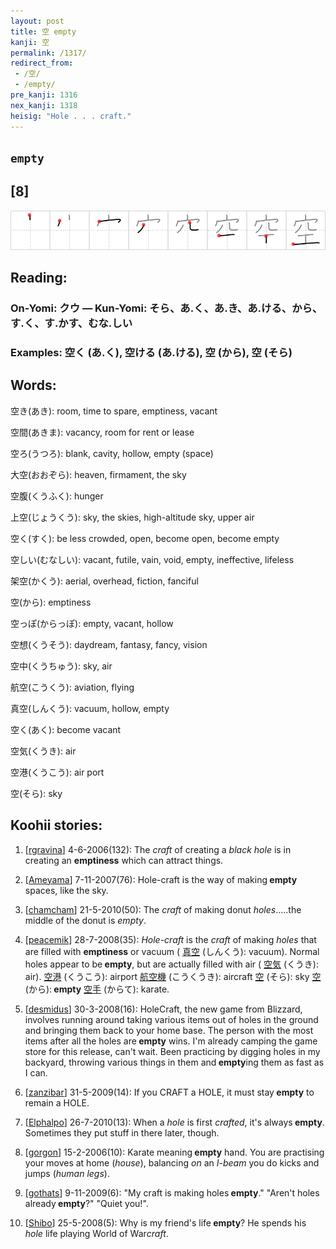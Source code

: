 ```yaml
---
layout: post
title: 空 empty
kanji: 空
permalink: /1317/
redirect_from:
 - /空/
 - /empty/
pre_kanji: 1316
nex_kanji: 1318
heisig: "Hole . . . craft."
---
```


## `empty`

## [8]

<div class="stroke"><img src="../images/E7A9BA.png" /></div>

## Reading:

### On-Yomi: クウ &mdash; Kun-Yomi: そら、あ.く、あ.き、あ.ける、から、す.く、す.かす、むな.しい

### Examples: 空く (あ.く), 空ける (あ.ける), 空 (から), 空 (そら)

## Words:

空き(あき): room, time to spare, emptiness, vacant

空間(あきま): vacancy, room for rent or lease

空ろ(うつろ): blank, cavity, hollow, empty (space)

大空(おおぞら): heaven, firmament, the sky

空腹(くうふく): hunger

上空(じょうくう): sky, the skies, high-altitude sky, upper air

空く(すく): be less crowded, open, become open, become empty

空しい(むなしい): vacant, futile, vain, void, empty, ineffective, lifeless

架空(かくう): aerial, overhead, fiction, fanciful

空(から): emptiness

空っぽ(からっぽ): empty, vacant, hollow

空想(くうそう): daydream, fantasy, fancy, vision

空中(くうちゅう): sky, air

航空(こうくう): aviation, flying

真空(しんくう): vacuum, hollow, empty

空く(あく): become vacant

空気(くうき): air

空港(くうこう): air port

空(そら): sky

## Koohii stories:

1) [<a href="http://kanji.koohii.com/profile/rgravina">rgravina</a>] 4-6-2006(132): The <em>craft</em> of creating a <em>black hole</em> is in creating an <strong>emptiness</strong> which can attract things. 

2) [<a href="http://kanji.koohii.com/profile/Ameyama">Ameyama</a>] 7-11-2007(76): Hole-craft is the way of making<strong> empty</strong> spaces, like the sky. 

3) [<a href="http://kanji.koohii.com/profile/chamcham">chamcham</a>] 21-5-2010(50): The <em>craft</em> of making donut <em>holes</em>.....the middle of the donut is <em>empty</em>. 

4) [<a href="http://kanji.koohii.com/profile/peacemik">peacemik</a>] 28-7-2008(35): <em>Hole-craft</em> is the <em>craft</em> of making <em>holes</em> that are filled with <strong>emptiness</strong> or vacuum (  <a href="http://jisho.org/kanji/details/真空">真空</a>   (しんくう): vacuum). Normal holes appear to be<strong> empty</strong>, but are actually filled with air (  <a href="http://jisho.org/kanji/details/空気">空気</a>   (くうき): air).   <a href="http://jisho.org/kanji/details/空港">空港</a>   (くうこう): airport   <a href="http://jisho.org/kanji/details/航空機">航空機</a>   (こうくうき): aircraft   <a href="http://jisho.org/kanji/details/空">空</a>   (そら): sky   <a href="http://jisho.org/kanji/details/空">空</a>   (から):<strong> empty</strong>   <a href="http://jisho.org/kanji/details/空手">空手</a>   (からて): karate. 

5) [<a href="http://kanji.koohii.com/profile/desmidus">desmidus</a>] 30-3-2008(16): HoleCraft, the new game from Blizzard, involves running around taking various items out of holes in the ground and bringing them back to your home base. The person with the most items after all the holes are<strong> empty</strong> wins. I&#039;m already camping the game store for this release, can&#039;t wait. Been practicing by digging holes in my backyard, throwing various things in them and<strong> empty</strong>ing them as fast as I can. 

6) [<a href="http://kanji.koohii.com/profile/zanzibar">zanzibar</a>] 31-5-2009(14): If you CRAFT a HOLE, it must stay<strong> empty</strong> to remain a HOLE. 

7) [<a href="http://kanji.koohii.com/profile/Elphalpo">Elphalpo</a>] 26-7-2010(13): When a <em>hole</em> is first <em>crafted</em>, it&#039;s always<strong> empty</strong>. Sometimes they put stuff in there later, though. 

8) [<a href="http://kanji.koohii.com/profile/gorgon">gorgon</a>] 15-2-2006(10): Karate meaning<strong> empty</strong> hand. You are practising your moves at home (<em>house</em>), balancing <em>on</em> an <em>I-beam</em> you do kicks and jumps (<em>human legs</em>). 

9) [<a href="http://kanji.koohii.com/profile/gothats">gothats</a>] 9-11-2009(6): &quot;My craft is making holes<strong> empty</strong>.&quot; &quot;Aren&#039;t holes already<strong> empty</strong>?&quot; &quot;Quiet you!&quot;. 

10) [<a href="http://kanji.koohii.com/profile/Shibo">Shibo</a>] 25-5-2008(5): Why is my friend&#039;s life<strong> empty</strong>? He spends his <em>hole</em> life playing World of War<em>craft</em>. 
